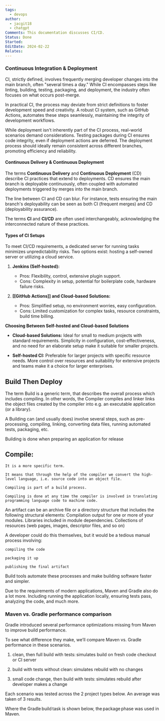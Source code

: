 ```yaml
---
tags:
  - devops
author:
  - jacgit18
  - chatgpt
Comments: This documentation discusses CI/CD.
Status: Done
Started: 
EditDate: 2024-02-22
Relates:
---
```

### Continuous Integration & Deployment

CI, strictly defined, involves frequently merging developer changes into the main branch, often "several times a day." While CI encompasses steps like linting, building, testing, packaging, and deployment, the industry often focuses on what occurs post-merge.

In practical CI, the process may deviate from strict definitions to foster development speed and creativity. A robust CI system, such as GitHub Actions, automates these steps seamlessly, maintaining the integrity of development workflows.

While deployment isn't inherently part of the CI process, real-world scenarios demand considerations. Testing packages during CI ensures code integrity, even if deployment actions are deferred. The deployment process should ideally remain consistent across different branches, promoting efficiency and reliability.

#### Continuous Delivery & Continuous Deployment  

The terms **Continuous Delivery** and **Continuous Deployment** (CD) describe CI practices that extend to deployments. CD ensures the main branch is deployable continuously, often coupled with automated deployments triggered by merges into the main branch.

The line between CI and CD can blur. For instance, tests ensuring the main branch's deployability can be seen as both CI (frequent merges) and CD (deployability assurance).

The terms **CI** and **CI/CD** are often used interchangeably, acknowledging the interconnected nature of these practices.

#### **Types of CI Setups**

To meet CI/CD requirements, a dedicated server for running tasks minimizes unpredictability risks. Two options exist: hosting a self-owned server or utilizing a cloud service.

1. **Jenkins (Self-hosted):**
   - Pros: Flexibility, control, extensive plugin support.
   - Cons: Complexity in setup, potential for boilerplate code, hardware failure risks.

2. **[[GitHub Actions]] and Cloud-based Solutions:**
   - Pros: Simplified setup, no environment worries, easy configuration.
   - Cons: Limited customization for complex tasks, resource constraints, build time billing.

**Choosing Between Self-hosted and Cloud-based Solutions**

- **Cloud-based Solutions:** Ideal for small to medium projects with standard requirements. Simplicity in configuration, cost-effectiveness, and no need for an elaborate setup make it suitable for smaller projects.

- **Self-hosted CI:** Preferable for larger projects with specific resource needs. More control over resources and suitability for extensive projects and teams make it a choice for larger enterprises.



## Build Then Deploy 

The term Build is a generic term, that describes the overall process which includes compiling. In other words, the Compiler compiles and linker links the object files created by the compiler into e.g. an executable application (or a library). 

A Building can (and usually does) involve several steps, such as pre-processing, compiling, linking, converting data files, running automated tests, packaging, etc. 

Building is done when preparing an application for release 

## Compile: 

	It is a more specific term. 

	It means that through the help of the compiler we convert the high-level language, i.e. source code into an object file. 

	Compiling is part of a build process. 

	Compiling is done at any time the compiler is involved in translating programming language code to machine code. 

An artifact can be an archive file or a directory structure that includes the following structural elements: Compilation output for one or more of your modules. Libraries included in module dependencies. Collections of resources (web pages, images, descriptor files, and so on) 

A developer could do this themselves, but it would be a tedious manual process involving: 

	compiling the code 

	packaging it up 

	publishing the final artifact 

Build tools automate these processes and make building software faster and simpler. 

Due to the requirements of modern applications, Maven and Gradle also do a lot more. Including running the application locally, ensuring tests pass, analyzing the code, and much more. 

### Maven vs. Gradle performance comparison 

Gradle introduced several performance optimizations missing from Maven to improve build performance. 

To see what difference they make, we’ll compare Maven vs. Gradle performance in these scenarios. 

1.  clean, then full build with tests: simulates build on fresh code checkout or CI server 
    
2.  build with tests without clean: simulates rebuild with no changes 
    
3.  small code change, then build with tests: simulates rebuild after developer makes a change 
    

Each scenario was tested across the 2 project types below. An average was taken of 3 results. 

Where the Gradle build task is shown below, the package phase was used in Maven. 